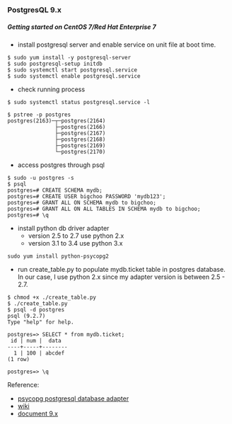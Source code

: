 ### PostgresQL 9.x ###

##### Getting started on CentOS 7/Red Hat Enterprise 7
* install postgresql server and enable service on unit file at boot time.
```
$ sudo yum install -y postgresql-server
$ sudo postgresql-setup initdb
$ sudo systemctl start postgresql.service
$ sudo systemctl enable postgresql.service
```
* check running process 
```
$ sudo systemctl status postgresql.service -l

$ pstree -p postgres
postgres(2163)─┬─postgres(2164)
               ├─postgres(2166)
               ├─postgres(2167)
               ├─postgres(2168)
               ├─postgres(2169)
               └─postgres(2170)
```
* access postgres through psql
```
$ sudo -u postgres -s
$ psql
postgres=# CREATE SCHEMA mydb;
postgres=# CREATE USER bigchoo PASSWORD 'mydb123';
postgres=# GRANT ALL ON SCHEMA mydb to bigchoo;
postgres=# GRANT ALL ON ALL TABLES IN SCHEMA mydb to bigchoo;
postgres=# \q
```
* install python db driver adapter
  * version 2.5 to 2.7 use python 2.x
  * version 3.1 to 3.4 use python 3.x
```
sudo yum install python-psycopg2
```
* run create_table.py to populate mydb.ticket table in postgres database.
  In our case, I use python 2.x since my adapter version is between 2.5 - 2.7.
```
$ chmod +x ./create_table.py
$ ./create_table.py
$ psql -d postgres
psql (9.2.7)
Type "help" for help.

postgres=> SELECT * from mydb.ticket;
 id | num |  data
----+-----+--------
  1 | 100 | abcdef
(1 row)

postgres=> \q
```

Reference:
* [psycopg postgresql database adapter](http://initd.org/psycopg/docs)
* [wiki](https://wiki.postgresql.org/wiki/First_steps)
* [document 9.x](http://www.postgresql.org/docs/9.1/static/index.html)


